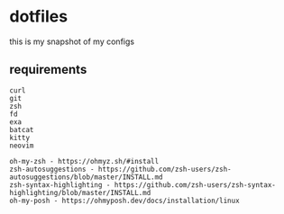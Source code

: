 # dotfiles

this is my snapshot of my configs

## requirements

```
curl
git
zsh
fd
exa
batcat
kitty
neovim

oh-my-zsh - https://ohmyz.sh/#install
zsh-autosuggestions - https://github.com/zsh-users/zsh-autosuggestions/blob/master/INSTALL.md
zsh-syntax-highlighting - https://github.com/zsh-users/zsh-syntax-highlighting/blob/master/INSTALL.md
oh-my-posh - https://ohmyposh.dev/docs/installation/linux
```
